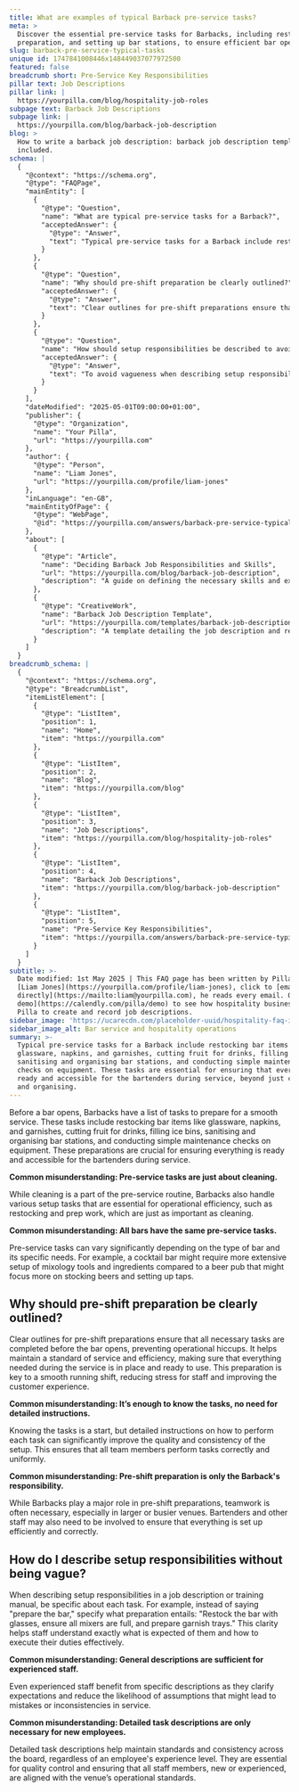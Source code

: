 ```yaml
---
title: What are examples of typical Barback pre-service tasks?
meta: >
  Discover the essential pre-service tasks for Barbacks, including restocking,
  preparation, and setting up bar stations, to ensure efficient bar operations.
slug: barback-pre-service-typical-tasks
unique id: 1747841008446x148449037077972500
featured: false
breadcrumb short: Pre-Service Key Responsibilities
pillar text: Job Descriptions
pillar link: |
  https://yourpilla.com/blog/hospitality-job-roles
subpage text: Barback Job Descriptions
subpage link: |
  https://yourpilla.com/blog/barback-job-description
blog: >
  How to write a barback job description: barback job description template
  included.
schema: |
  {
    "@context": "https://schema.org",
    "@type": "FAQPage",
    "mainEntity": [
      {
        "@type": "Question",
        "name": "What are typical pre-service tasks for a Barback?",
        "acceptedAnswer": {
          "@type": "Answer",
          "text": "Typical pre-service tasks for a Barback include restocking bar items like glassware, napkins, and garnishes, cutting fruit for drinks, filling ice bins, sanitising and organising bar stations, and conducting simple maintenance checks on equipment. These tasks are essential for ensuring that everything is ready and accessible for the bartenders during service, beyond just cleaning and organising."
        }
      },
      {
        "@type": "Question",
        "name": "Why should pre-shift preparation be clearly outlined?",
        "acceptedAnswer": {
          "@type": "Answer",
          "text": "Clear outlines for pre-shift preparations ensure that all necessary tasks are completed before the bar opens. This preparation is crucial for maintaining a standard of service and efficiency, ensuring everything needed during the service is ready and accessible, which contributes to a smooth running shift and enhances customer experience."
        }
      },
      {
        "@type": "Question",
        "name": "How should setup responsibilities be described to avoid vagueness?",
        "acceptedAnswer": {
          "@type": "Answer",
          "text": "To avoid vagueness when describing setup responsibilities, be specific about each task. For example, instead of simply stating 'prepare the bar,' specify that the preparation includes restocking the bar with glasses, ensuring all mixers are full, and preparing garnish trays. This specificity helps staff understand exactly what is expected of them and how to execute their duties effectively."
        }
      }
    ],
    "dateModified": "2025-05-01T09:00:00+01:00",
    "publisher": {
      "@type": "Organization",
      "name": "Your Pilla",
      "url": "https://yourpilla.com"
    },
    "author": {
      "@type": "Person",
      "name": "Liam Jones",
      "url": "https://yourpilla.com/profile/liam-jones"
    },
    "inLanguage": "en-GB",
    "mainEntityOfPage": {
      "@type": "WebPage",
      "@id": "https://yourpilla.com/answers/barback-pre-service-typical-tasks"
    },
    "about": [
      {
        "@type": "Article",
        "name": "Deciding Barback Job Responsibilities and Skills",
        "url": "https://yourpilla.com/blog/barback-job-description",
        "description": "A guide on defining the necessary skills and experience needed from a Barback."
      },
      {
        "@type": "CreativeWork",
        "name": "Barback Job Description Template",
        "url": "https://yourpilla.com/templates/barback-job-description",
        "description": "A template detailing the job description and responsibilities for a Barback position."
      }
    ]
  }
breadcrumb_schema: |
  {
    "@context": "https://schema.org",
    "@type": "BreadcrumbList",
    "itemListElement": [
      {
        "@type": "ListItem",
        "position": 1,
        "name": "Home",
        "item": "https://yourpilla.com"
      },
      {
        "@type": "ListItem",
        "position": 2,
        "name": "Blog",
        "item": "https://yourpilla.com/blog"
      },
      {
        "@type": "ListItem",
        "position": 3,
        "name": "Job Descriptions",
        "item": "https://yourpilla.com/blog/hospitality-job-roles"
      },
      {
        "@type": "ListItem",
        "position": 4,
        "name": "Barback Job Descriptions",
        "item": "https://yourpilla.com/blog/barback-job-description"
      },
      {
        "@type": "ListItem",
        "position": 5,
        "name": "Pre-Service Key Responsibilities",
        "item": "https://yourpilla.com/answers/barback-pre-service-typical-tasks"
      }
    ]
  }
subtitle: >-
  Date modified: 1st May 2025 | This FAQ page has been written by Pilla Founder,
  [Liam Jones](https://yourpilla.com/profile/liam-jones), click to [email Liam
  directly](https://mailto:liam@yourpilla.com), he reads every email. Or [book a
  demo](https://calendly.com/pilla/demo) to see how hospitality businesses use
  Pilla to create and record job descriptions.
sidebar_image: 'https://ucarecdn.com/placeholder-uuid/hospitality-faq-image.jpg'
sidebar_image_alt: Bar service and hospitality operations
summary: >-
  Typical pre-service tasks for a Barback include restocking bar items like
  glassware, napkins, and garnishes, cutting fruit for drinks, filling ice bins,
  sanitising and organising bar stations, and conducting simple maintenance
  checks on equipment. These tasks are essential for ensuring that everything is
  ready and accessible for the bartenders during service, beyond just cleaning
  and organising.
---
```

Before a bar opens, Barbacks have a list of tasks to prepare for a smooth service. These tasks include restocking bar items like glassware, napkins, and garnishes, cutting fruit for drinks, filling ice bins, sanitising and organising bar stations, and conducting simple maintenance checks on equipment. These preparations are crucial for ensuring everything is ready and accessible for the bartenders during service.

**Common misunderstanding: Pre-service tasks are just about cleaning.**

While cleaning is a part of the pre-service routine, Barbacks also handle various setup tasks that are essential for operational efficiency, such as restocking and prep work, which are just as important as cleaning.

**Common misunderstanding: All bars have the same pre-service tasks.**

Pre-service tasks can vary significantly depending on the type of bar and its specific needs. For example, a cocktail bar might require more extensive setup of mixology tools and ingredients compared to a beer pub that might focus more on stocking beers and setting up taps.

## Why should pre-shift preparation be clearly outlined?

Clear outlines for pre-shift preparations ensure that all necessary tasks are completed before the bar opens, preventing operational hiccups. It helps maintain a standard of service and efficiency, making sure that everything needed during the service is in place and ready to use. This preparation is key to a smooth running shift, reducing stress for staff and improving the customer experience.

**Common misunderstanding: It’s enough to know the tasks, no need for detailed instructions.**

Knowing the tasks is a start, but detailed instructions on how to perform each task can significantly improve the quality and consistency of the setup. This ensures that all team members perform tasks correctly and uniformly.

**Common misunderstanding: Pre-shift preparation is only the Barback's responsibility.**

While Barbacks play a major role in pre-shift preparations, teamwork is often necessary, especially in larger or busier venues. Bartenders and other staff may also need to be involved to ensure that everything is set up efficiently and correctly.

## How do I describe setup responsibilities without being vague?

When describing setup responsibilities in a job description or training manual, be specific about each task. For example, instead of saying "prepare the bar," specify what preparation entails: "Restock the bar with glasses, ensure all mixers are full, and prepare garnish trays." This clarity helps staff understand exactly what is expected of them and how to execute their duties effectively.

**Common misunderstanding: General descriptions are sufficient for experienced staff.**

Even experienced staff benefit from specific descriptions as they clarify expectations and reduce the likelihood of assumptions that might lead to mistakes or inconsistencies in service.

**Common misunderstanding: Detailed task descriptions are only necessary for new employees.**

Detailed task descriptions help maintain standards and consistency across the board, regardless of an employee's experience level. They are essential for quality control and ensuring that all staff members, new or experienced, are aligned with the venue’s operational standards.
